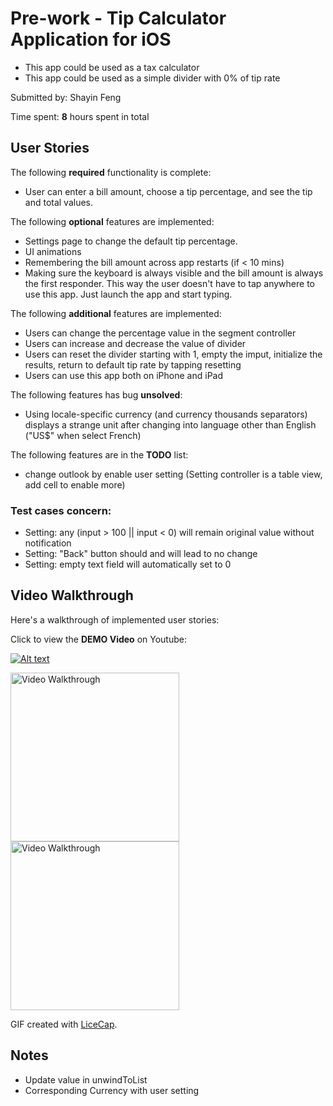 # Pre-work - Tip Calculator Application for iOS

- This app could be used as a tax calculator
- This app could be used as a simple divider with 0% of tip rate


Submitted by: Shayin Feng

Time spent: **8** hours spent in total

## User Stories

The following **required** functionality is complete:
* User can enter a bill amount, choose a tip percentage, and see the tip and total values.

The following **optional** features are implemented:
* Settings page to change the default tip percentage.
* UI animations
* Remembering the bill amount across app restarts (if < 10 mins)
* Making sure the keyboard is always visible and the bill amount is always the first responder. This way the user doesn't have to tap anywhere to use this app. Just launch the app and start typing.

The following **additional** features are implemented:

- Users can change the percentage value in the segment controller
- Users can increase and decrease the value of divider
- Users can reset the divider starting with 1, empty the imput, initialize the results, return to default tip rate by tapping resetting
- Users can use this app both on iPhone and iPad

The following features has bug **unsolved**:

* Using locale-specific currency (and currency thousands separators) displays a strange unit after changing into language other than English ("US$" when select French)

The following features are in the **TODO** list:

- change outlook by enable user setting (Setting controller is a table view, add cell to enable more)

### Test cases concern:
- Setting: any (input > 100 || input < 0) will remain original value without notification
- Setting: "Back" button should and will lead to no change
- Setting: empty text field will automatically set to 0

## Video Walkthrough 

Here's a walkthrough of implemented user stories:

Click to view the **DEMO Video** on Youtube:

[![Alt text](https://i.ytimg.com/vi/7rqaIN4-Wzw/hqdefault.jpg)](https://youtu.be/7rqaIN4-Wzw)

<img src='http://i.imgur.com/8JsJInq.gif' title='tip calculation' width='270' alt='Video Walkthrough' />

<img src='http://i.imgur.com/vDNSKHP.gif' title='Setting' width='270' alt='Video Walkthrough' />

GIF created with [LiceCap](http://www.cockos.com/licecap/).

## Notes

- Update value in unwindToList
- Corresponding Currency with user setting

